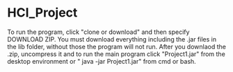 # HCI_Project

To run the program, click "clone or download" and then specify DOWNLOAD  ZIP. You must download everything including the .jar files in the lib folder, without those the program will not run. After you downlaod the .zip, uncompress it and to run the main program click "Project1.jar" from the desktop environment or " java -jar Project1.jar" from cmd or bash. 
